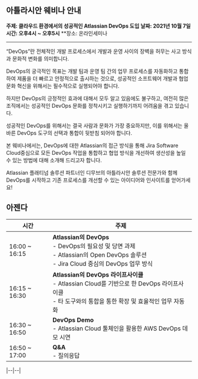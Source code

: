 ## 아틀라시안 웨비나 안내

**주제: 클라우드 환경에서의 성공적인 Atlassian DevOps 도입**
**날짜: 2021년 10월 7일**
**시간: 오후4시 ~ 오후5시** 
**장소: 온라인세미나 

---

“DevOps”란 전체적인 개발 프로세스에서 개발과 운영 사이의 장벽을 허무는 사고 방식과 문화적 변화를 의미합니다.

DevOps의 궁극적인 목표는 개발 팀과 운영 팀 간의 업무 프로세스를 자동화하고 통합하여 제품을 더 빠르고 안정적으로 출시하는 것으로, 성공적인 소프트웨어 개발과 협업 문화 혁신을 위해서는 필수적으로 실행되어야 합니다.

하지만 DevOps의 긍정적인 효과에 대해서 모두 알고 있음에도 불구하고, 여전히 많은 조직에서는 성공적인 DevOps 문화를 정착시키고 실행하기까지 어려움을 겪고 있습니다.  

성공적인 DevOps를 위해서는 결국 사람과 문화가 가장 중요하지만, 이를 위해서는 올바른 DevOps 도구의 선택과 통합이 뒷받침 되어야 합니다.

본 웨비나에서는, DevOps에 대한 Atlassian의 접근 방식을 통해 Jira Software Cloud중심으로 모든 DevOps 작업을 통합하고 협업 방식을 개선하여 생산성을 높일 수 있는 방법에 대해 소개해 드리고자 합니다.

Atlassian 플래티넘 솔루션 파트너인 디무브의 아틀라시안 솔루션 전문가와 함께 DevOps를 시작하고 기존 프로세스를 개선할 수 있는 아이디어와 인사이트를 얻어가세요!

## 아젠다
| 시간 | 주제 |
|--|--|
| 16:00 ~ 16:15 | **Atlassian의 DevOps** <br> - DevOps의 필요성 및 당면 과제 <br> - Atlassian의 Open DevOps 솔루션 <br> - Jira Cloud 중심의 DevOps 업무 방식 
 | 16:15 ~ 16:30 | **Atlassian의 DevOps 라이프사이클** <br> - Atlassian Cloud를 기반으로 한 DevOps 라이프사이클 <br> - 타 도구와의 통합을 통한 확장 및 효율적인 업무 자동화
 | 16:30 ~ 16:50 | **DevOps Demo** <br> - Atlassian Cloud 툴체인을 활용한 AWS DevOps 데모 시연
 | 16:50 ~ 17:00 | **Q&A** <br> - 질의응답
 
  
 
 |--|--| 

<!--stackedit_data:
eyJoaXN0b3J5IjpbLTEyOTEwNzM1MzUsLTEzOTYzNDk5MzEsMT
E5NzE3NTEyNiwtMjA4ODc0NjYxMl19
-->